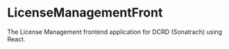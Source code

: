 # LicenseManagementFront
The License Management frontend application for DCRD (Sonatrach) using React.

